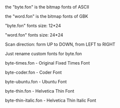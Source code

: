 the "byte.fon" is the bitmap fonts of ASCII

the "word.fon" is the bitmap fonts of GBK

"byte.fon" fonts size: 12*24

"word.fon" fonts size: 24*24

Scan direction: form UP to DOWN, from LEFT to RIGHT

Just rename custom fonts for byte.fon

byte-times.fon - Original Fixed Times Font

byte-coder.fon - Coder Font

byte-ubuntu.fon - Ubuntu Font

byte-thin.fon - Helvetica Thin Font

byte-thin-italic.fon - Helvetica Thin Italic Font
